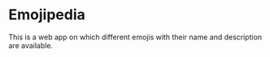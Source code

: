 # Emojipedia
This is a web app on which different emojis with their name and description are available.
